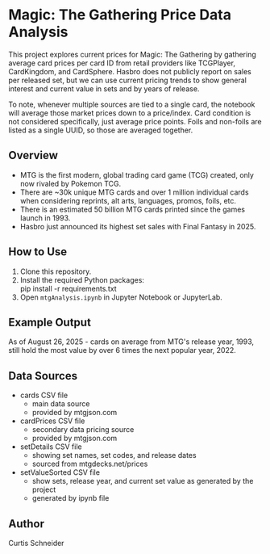 # Magic: The Gathering Price Data Analysis
This project explores current prices for Magic: The Gathering by gathering average card prices per card ID from retail providers like TCGPlayer, CardKingdom, and CardSphere. Hasbro does not publicly report on sales per released set, but we can use current pricing trends to show general interest and current value in sets and by years of release.  

To note, whenever multiple sources are tied to a single card, the notebook will average those market prices down to a price/index. Card condition is not considered specifically, just average price points. Foils and non-foils are listed as a single UUID, so those are averaged together.

## Overview
- MTG is the first modern, global trading card game (TCG) created, only now rivaled by Pokemon TCG.  
- There are ~30k unique MTG cards and over 1 million individual cards when considering reprints, alt arts, languages, promos, foils, etc.  
- There is an estimated 50 billion MTG cards printed since the games launch in 1993.  
- Hasbro just announced its highest set sales with Final Fantasy in 2025.

## How to Use
1. Clone this repository.
2. Install the required Python packages:  
   pip install -r requirements.txt
3. Open `mtgAnalysis.ipynb` in Jupyter Notebook or JupyterLab.

## Example Output
As of August 26, 2025 - cards on average from MTG's release year, 1993, still hold the most value by over 6 times the next popular year, 2022.

## Data Sources
- cards CSV file
    * main data source
    * provided by mtgjson.com
- cardPrices CSV file
    * secondary data pricing source
    * provided by mtgjson.com
- setDetails CSV file
    * showing set names, set codes, and release dates
    * sourced from mtgdecks.net/prices
- setValueSorted CSV file
    * show sets, release year, and current set value as generated by the project
    * generated by ipynb file


## Author
Curtis Schneider